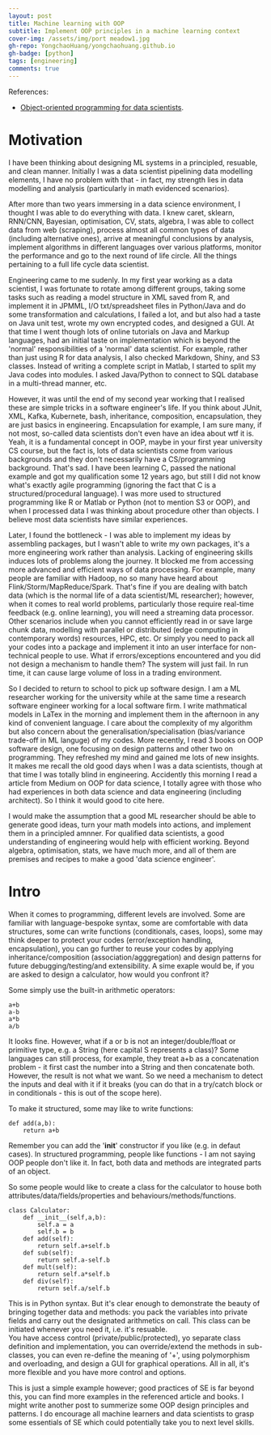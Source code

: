 ```yaml
---
layout: post
title: Machine learning with OOP
subtitle: Implement OOP principles in a machine learning context
cover-img: /assets/img/port meadow1.jpg
gh-repo: YongchaoHuang/yongchaohuang.github.io
gh-badge: [python]
tags: [engineering]
comments: true
---
```


References: <br />
  * [Object-oriented programming for data scientists](https://towardsdatascience.com/object-oriented-programming-for-data-scientists-build-your-ml-estimator-7da416751f64).


# Motivation
I have been thinking about designing ML systems in a principled, resuable, and clean manner. Initially I was a data scientist pipelining data modelling elements, 
I have no problem with that - in fact, my strength lies in data modelling and analysis (particularly in math evidenced scenarios). <br />


After more than two years immersing in a data science environment, I thought I was able to do everything with data. I knew caret, sklearn, RNN/CNN, Bayesian, optimisation, CV, stats, algebra, I was able to collect data from web (scraping), process almost all common types of data (including alternative ones),
arrive at meaningful conclusions by analysis, implement algorithms in different languages over various platforms, monitor the performance and go to the next round of life circle. All the things pertaining to a full life cycle data scientist. <br />


Engineering came to me sudenly. In my first year working as a data scientist, I was fortunate to rotate among different groups, taking some tasks such as reading a model structure in XML saved from R, and implement it in JPMML, 
I/O txt/spreadsheet files in Python/Java and do some transformation and calculations, I failed a lot, and but also had a taste on Java unit test, wrote my own encrypted codes, and designed a GUI. At that time I went though lots of online tutorials on 
Java and Markup languages, had an initial taste on implementation which is beyond the 'normal' responsibilities of a 'normal' data scientist. For example, rather than just using R for data analysis, I also checked
Markdown, Shiny, and S3 classes. Instead of writing a complete script in Matlab, I started to split my Java codes into modules. I asked Java/Python to connect to SQL database in a multi-thread manner, etc. <br />


However, it was until the end of my second year working that I realised these are simple tricks in a software engineer's life. If you think about JUnit, XML, Kafka, Kubernete, bash, inheritance, composition, encapsulation, they are just basics in engineering. 
Encapsulation for example, I am sure many, if not most, so-called data scientists don't even have an idea about wtf it is. Yeah, it is a fundamental concept in OOP, maybe in your first year university CS course,
but the fact is, lots of data scientists come from various backgrounds and they don't necessarily have a CS/programming background. That's sad. I have been learning C, passed the national example and got my qualification some 12 years ago,
but still I did not know what's exactly agile programming (ignoring the fact that C is a structured/procedural language). I was more used to structured programming like R or Matlab or Python (not to mention S3 or OOP), and when I processed data I was thinking about procedure other than objects.
I believe most data scientists have similar experiences. <br />


Later, I found the bottleneck - I was able to implement my ideas by assembling packages, but I wasn't able to write my own packages, it's a more engineering work rather than analysis.
Lacking of engineering skills induces lots of problems along the journey. It blocked me from accessing more advanced and efficient ways of data processing. For example, many people are familiar with Hadoop, no so many have 
heard about Flink/Storm/MapReduce/Spark. That's fine if you are dealing with batch data (which is the normal life of a data scientist/ML researcher); however, when it comes to real world problems, particularly those require
real-time feedback (e.g. online learning), you will need a streaming data processor. Other scenarios include when you cannot efficiently read in or save large chunk data, modelling with parallel or distributed (edge computing in contemporary words) resources, HPC, etc.
Or simply you need to pack all your codes into a package and implement it into an user interface for non-technical people to use. What if errors/exceptions encountered and you did not design a mechanism to handle them? The system will just fail. In run time, it can cause large volume of loss in a trading environment. <br /> 


So I decided to return to school to pick up software design. I am a ML researcher working for the university while at the same time a research software engineer working for a local software firm. I write mathmatical models in LaTex in the morning and implement them in the afternoon in any kind of convenient language.
I care about the complexity of my algorithm but also concern about the generalisation/specialisation (bias/variance trade-off in ML languge) of my codes. More recently, I read 3 books on OOP software design, one focusing on design patterns and other two on programming. They refreshed my mind and gained me lots of new insights.
It makes me recall the old good days when I was a data scientists, though at that time I was totally blind in engineering. Accidently this morning I read a article from Medium on OOP for data science, I totally agree with those who had experiences in both data science and data engineering (including architect). So I think it would good to cite here. <br />


I would make the assumption that a good ML researcher should be able to generate good ideas, turn your math models into actions, and implement them in a principled amnner. For qualified data scientists, a good understanding of engineering would help with efficient working. Beyond algebra, optimisation, stats, we have much more, and all of them are premises and recipes 
to make a good 'data science engineer'. <br /> 


# Intro
When it comes to programming, different levels are involved. Some are familiar with language-bespoke syntax, some are comfortable with data structures, some can write functions (conditionals, cases, loops),
some may think deeper to protect your codes (error/exception handling, encapsulation), you can go further to reuse your codes by applying inheritance/composition (association/agggregation) and design patterns for future debugging/testing/and extensibility.
A sime exaple would be, if you are asked to design a calculator, how would you confront it? <br />


Some simply use the built-in arithmetic operators:<br />
```
a+b
a-b
a*b
a/b
```

It looks fine. However, what if a or b is not an integer/double/float or primitive type, e.g. a String (here capital S represents a class)? Some languages can still process, for example, 
they treat a+b as a concatenation problem - it first cast the number into a String and then concatenate both. However, the result is not what we want. So we need a mechanism to detect the inputs and deal with it if it breaks (you can do that in a try/catch block or in conditionals - this is out of the scope here).

To make it structured, some may like to write functions: <br />
```
def add(a,b):
    return a+b
```
Remember you can add the '__init__' constructor if you like (e.g. in defaut cases). In structured programming, people like functions - I am not saying OOP people don't like it. In fact, both data and methods are integrated parts of an object. <br />


So some people would like to create a class for the calculator to house both attributes/data/fields/properties and behaviours/methods/functions.
```
class Calculator:
    def __init__(self,a,b):
        self.a = a
        self.b = b
    def add(self):
        return self.a+self.b
    def sub(self):
        return self.a-self.b
    def mult(self):
        return self.a*self.b
    def div(self):
        return self.a/self.b
```
This is in Python syntax. But it's clear enough to demonstrate the beauty of bringing together data and methods: you pack the variables into private fields and carry out the designated arithmetics on call. This class can be initiated whenever you need it, i.e. it's resuable. <br />
You have access control (private/public/protected), yo separate class definition and implementation, you can override/extend the methods in sub-classes, you can even re-define the meaning of '+', using polymorphism and overloading, and design a GUI for graphical operations. All in all, it's more flexible and you have more control and options. <br />


This is just a simple example however; good practices of SE is far beyond this, you can find more examples in the referenced article and books. I might write another post to summerize some OOP design principles and patterns. I do encourage all machine learners and data scientists to grasp some essentials of SE which could potentially take you to next level skills.

